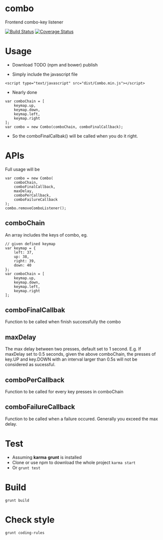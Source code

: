 # combo
Frontend combo-key listener

[![Build Status](https://travis-ci.org/YanshuoH/combo.svg?branch=master)](https://travis-ci.org/YanshuoH/combo)
[![Coverage Status](https://coveralls.io/repos/YanshuoH/combo/badge.svg?branch=master&service=github)](https://coveralls.io/github/YanshuoH/combo?branch=master)

# Usage
* Download
TODO (npm and bower) publish

* Simply include the javascript file
```
<script type="text/javascript" src="dist/Combo.min.js"></script> 
```

* Nearly done
``` 
var comboChain = [
    keymap.up,
    keymap.down,
    keymap.left,
    keymap.right
];
var combo = new Combo(comboChain, comboFinalCallback);
```
  * So the comboFinalCallbak() will be called when you do it right.

# APIs
Full usage will be
```
var combo = new Combo(
    comboChain,
    comboFinalCallback,
    maxDelay,
    comboPerCallback,
    comboFailureCallback
);
combo.removeComboListener();
```
## comboChain
An array includes the keys of combo, eg.
``` 
// given defined keymap
var keymap = {
    left: 37,
    up: 38,
    right: 39,
    down: 40
};
var comboChain = [
    keymap.up,
    keymap.down,
    keymap.left,
    keymap.right
];
```

## comboFinalCallbak
Function to be called when finish successfully the combo

## maxDelay
The max delay between two presses, default set to 1 second.
E.g. If maxDelay set to 0.5 seconds, given the above comboChain, the presses of key.UP and key.DOWN with an interval larger than 0.5s will not be considered as sucessful.

## comboPerCallback
Function to be called for every key presses in comboChain

## comboFailureCallback
Function to be called when a failure occured. Generally you exceed the max delay.

# Test
* Assuming **karma** **grunt** is installed
* Clone or use npm to download the whole project
``` karma start ```
* Or
``` grunt test ```

# Build
``` grunt build ```

# Check style
``` grunt coding-rules ```
